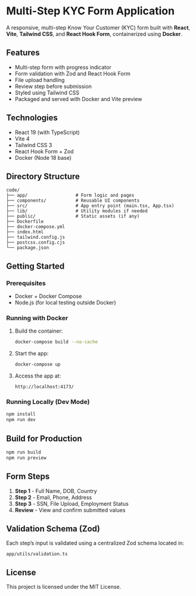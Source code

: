 # Multi-Step KYC Form Application

A responsive, multi-step Know Your Customer (KYC) form built with **React**, **Vite**, **Tailwind CSS**, and **React Hook Form**, containerized using **Docker**.

## Features

- Multi-step form with progress indicator
- Form validation with Zod and React Hook Form
- File upload handling
- Review step before submission
- Styled using Tailwind CSS
- Packaged and served with Docker and Vite preview

## Technologies

- React 19 (with TypeScript)
- Vite 4
- Tailwind CSS 3
- React Hook Form + Zod
- Docker (Node 18 base)

## Directory Structure

```
code/
├── app/                  # Form logic and pages
├── components/           # Reusable UI components
├── src/                  # App entry point (main.tsx, App.tsx)
├── lib/                  # Utility modules if needed
├── public/               # Static assets (if any)
├── Dockerfile
├── docker-compose.yml
├── index.html
├── tailwind.config.js
├── postcss.config.cjs
└── package.json
```

## Getting Started

### Prerequisites

- Docker + Docker Compose
- Node.js (for local testing outside Docker)

### Running with Docker

1. Build the container:

   ```bash
   docker-compose build --no-cache
   ```

2. Start the app:

   ```bash
   docker-compose up
   ```

3. Access the app at:

   ```
   http://localhost:4173/
   ```

### Running Locally (Dev Mode)

```bash
npm install
npm run dev
```

## Build for Production

```bash
npm run build
npm run preview
```

## Form Steps

1. **Step 1** - Full Name, DOB, Country
2. **Step 2** - Email, Phone, Address
3. **Step 3** - SSN, File Upload, Employment Status
4. **Review** - View and confirm submitted values

## Validation Schema (Zod)

Each step’s input is validated using a centralized Zod schema located in:

```
app/utils/validation.ts
```

## License

This project is licensed under the MIT License.